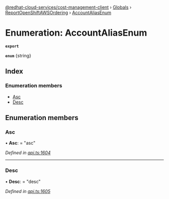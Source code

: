 [@redhat-cloud-services/cost-management-client](../README.md) › [Globals](../globals.md) › [ReportOpenShiftAWSOrdering](../modules/reportopenshiftawsordering.md) › [AccountAliasEnum](reportopenshiftawsordering.accountaliasenum.md)

# Enumeration: AccountAliasEnum

**`export`** 

**`enum`** {string}

## Index

### Enumeration members

* [Asc](reportopenshiftawsordering.accountaliasenum.md#asc)
* [Desc](reportopenshiftawsordering.accountaliasenum.md#desc)

## Enumeration members

###  Asc

• **Asc**: = "asc"

*Defined in [api.ts:1604](https://github.com/RedHatInsights/javascript-clients/blob/master/packages/cost-management/api.ts#L1604)*

___

###  Desc

• **Desc**: = "desc"

*Defined in [api.ts:1605](https://github.com/RedHatInsights/javascript-clients/blob/master/packages/cost-management/api.ts#L1605)*
